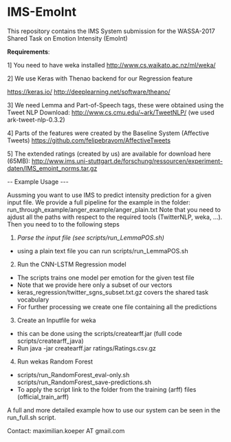 # IMS-EmoInt
This repository contains the IMS System submission for the WASSA-2017 Shared Task on Emotion Intensity (EmoInt)


**Requirements**:

1] You need to have weka installed
http://www.cs.waikato.ac.nz/ml/weka/

2] We use Keras with Thenao backend for our Regression feature

https://keras.io/
http://deeplearning.net/software/theano/

3] We need Lemma and Part-of-Speech tags, these were obtained using the Tweet NLP 
Download: http://www.cs.cmu.edu/~ark/TweetNLP/ (we used ark-tweet-nlp-0.3.2) 

4] Parts of the features were created by the Baseline System (Affective Tweets)
https://github.com/felipebravom/AffectiveTweets

5] The extended ratings (created by us) are available for download here (65MB):
http://www.ims.uni-stuttgart.de/forschung/ressourcen/experiment-daten/IMS_emoint_norms.tar.gz



-- Example Usage ---

Aussming you want to use IMS to predict intensity prediction for a given input file.
We provide a full pipeline for the example in the folder:
run_through_example/anger_example/anger_plain.txt
Note that you need to ajdust all the paths with respect to the required tools (TwitterNLP, weka, ...).
Then you need to to the following steps
1) _Parse the input file (see scripts/run_LemmaPOS.sh)_
  - using a plain text file you can run scripts/run_LemmaPOS.sh
2) Run the CNN-LSTM Regression model
  - The scripts trains one model per emotion for the given test file
  - Note that we provide here only a subset of our vectors
  - keras_regression/twitter_sgns_subset.txt.gz covers the shared task vocabulary
  - For further processing we create one file containing all the predictions
3) Create an Inputfile for weka
  - this can be done using the scripts/createarff.jar (fulll code scripts/createarff_java)
  - Run java -jar createarff.jar <parsedFile> <inputfile w.Ratings> ratings/Ratings.csv.gz <CNN-LSTM output>
4) Run wekas Random Forest
 - scripts/run_RandomForest_eval-only.sh scripts/run_RandomForest_save-predictions.sh
 - To apply the script link to the folder from the training (arff) files (official_train_arff)
   
A full and more detailed example how to use our system can be seen in the run_full.sh script. 

Contact: maximilian.koeper AT gmail.com
